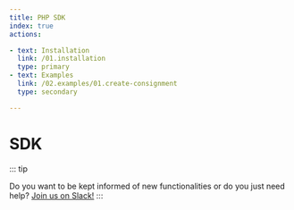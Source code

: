 ```yaml
---
title: PHP SDK
index: true
actions:

- text: Installation
  link: /01.installation
  type: primary
- text: Examples
  link: /02.examples/01.create-consignment
  type: secondary

---
```


# SDK

::: tip

Do you want to be kept informed of new functionalities or do you just need
help? [Join us on Slack!](https://join.slack.com/t/myparcel-dev/shared_invite/enQtNDkyNTg3NzA1MjM4LTM0Y2IzNmZlY2NkOWFlNTIyODY5YjFmNGQyYzZjYmQzMzliNDBjYzBkOGMwYzA0ZDYzNmM1NzAzNDY1ZjEzOTM)
:::

